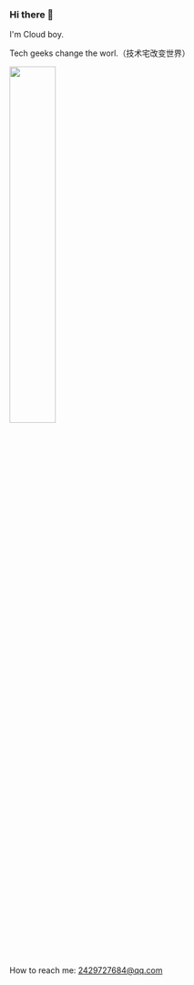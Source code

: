 ### Hi there 👋

I'm Cloud boy.

Tech geeks change the worl.（技术宅改变世界）

<img src="https://media4.giphy.com/media/omHPYZttAVAAw/giphy.gif?cid=790b76114f583e86e918df22739f176131aa47d6b2da8575&rid=giphy.gif&ct=g" height="40%" width="40%"></img>

How to reach me: 2429727684@qq.com

<!--
**LXPWing/LXPWing** is a ✨ _special_ ✨ repository because its `README.md` (this file) appears on your GitHub profile.

Here are some ideas to get you started:

- 🔭 I’m currently working on ...
- 🌱 I’m currently learning ...
- 👯 I’m looking to collaborate on ...
- 🤔 I’m looking for help with ...
- 💬 Ask me about ...
- 📫 How to reach me: ...
- 😄 Pronouns: ...
- ⚡ Fun fact: ...
-->
